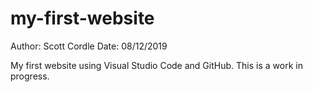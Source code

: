 # my-first-website

Author:   Scott Cordle
Date:     08/12/2019

My first website using Visual Studio Code and GitHub.  This is a work in progress.
